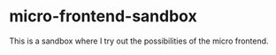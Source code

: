 # micro-frontend-sandbox

This is a sandbox where I try out the possibilities of the micro frontend.
